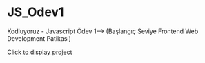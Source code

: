 # JS_Odev1
Kodluyoruz - Javascript Ödev 1--> (Başlangıç Seviye Frontend Web Development Patikası)

<a href="https://berkanserbes.github.io/JS_Odev1/">Click to display project</a>

